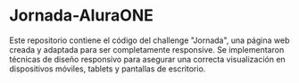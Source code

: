 # Jornada-AluraONE
Este repositorio contiene el código del challenge "Jornada", una página web creada y adaptada para ser completamente responsive. Se implementaron técnicas de diseño responsivo para asegurar una correcta visualización en dispositivos móviles, tablets y pantallas de escritorio.
